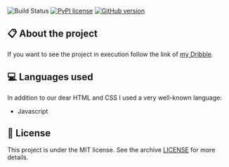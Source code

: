 ![Build Status](https://travis-ci.org/joemccann/dillinger.svg?branch=master) [![PyPI license](https://img.shields.io/pypi/l/ansicolortags.svg)](https://pypi.python.org/pypi/ansicolortags/) [![GitHub version](https://badge.fury.io/gh/Naereen%2FStrapDown.js.svg)](https://github.com/JhonyWalker-pixel/calculator-with-history)

## :clipboard: About the project

If you want to see the project in execution follow the link of [my Dribble](https://cdn.dribbble.com/users/4955805/screenshots/13356811/media/fb08868e536f3fb87371efe53a43b5e4.gif).

## :computer: Languages used

In addition to our dear HTML and CSS I used a very well-known language:
* Javascript

## :book: License

This project is under the MIT license. See the archive [LICENSE](LICENSE.md) for more details.


